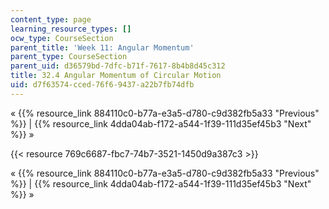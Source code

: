 ```yaml
---
content_type: page
learning_resource_types: []
ocw_type: CourseSection
parent_title: 'Week 11: Angular Momentum'
parent_type: CourseSection
parent_uid: d36579bd-7dfc-b71f-7617-8b4b8d45c312
title: 32.4 Angular Momentum of Circular Motion
uid: d7f63574-cced-76f6-9437-a22b7fb74dfb
---
```


« {{% resource_link 884110c0-b77a-e3a5-d780-c9d382fb5a33 "Previous" %}} | {{% resource_link 4dda04ab-f172-a544-1f39-111d35ef45b3 "Next" %}} »

{{< resource 769c6687-fbc7-74b7-3521-1450d9a387c3 >}}

« {{% resource_link 884110c0-b77a-e3a5-d780-c9d382fb5a33 "Previous" %}} | {{% resource_link 4dda04ab-f172-a544-1f39-111d35ef45b3 "Next" %}} »